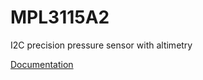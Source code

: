 # MPL3115A2

I2C precision pressure sensor with altimetry

[Documentation](https://www.nxp.com/docs/en/data-sheet/MPL3115A2.pdf)
